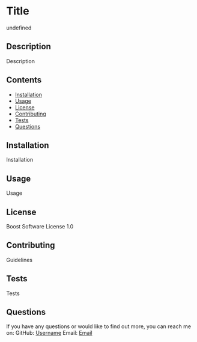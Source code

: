 # Title

  undefined

  ## Description 

  Description

  ## Contents 

  - [Installation](#installation)
  - [Usage](#usage)
  - [License](#license)
  - [Contributing](#contributing)
  - [Tests](#tests)
  - [Questions](#questions)


  ## Installation 

  Installation

  ## Usage

  Usage

  ## License

  Boost Software License 1.0

  ## Contributing 

  Guidelines

  ## Tests

  Tests

  ## Questions

  If you have any questions or would like to find out more, you can reach me on: 
  GitHub: [Username](https://github.com/Username)
  Email: [Email](mailto:Email)

